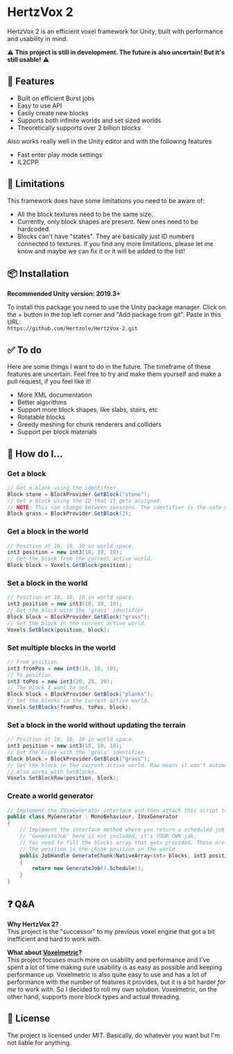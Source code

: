 # HertzVox 2
HertzVox 2 is an efficient voxel framework for Unity, built with performance and usability in mind.

⚠ **This project is still in development. The future is also uncertain! But it's still usable!** ⚠

## 🎇 Features
- Built on efficient Burst jobs
- Easy to use API
- Easily create new blocks
- Supports both infinite worlds and set sized worlds
- Theoretically supports over 2 billion blocks  

Also works really well in the Unity editor and with the following features  

- Fast enter play mode settings
- IL2CPP

## 🚧 Limitations
This framework does have some limitations you need to be aware of:  

- All the block textures need to be the same size. 
- Currently, only block shapes are present. New ones need to be hardcoded.
- Blocks can't have "states". They are basically just ID numbers connected to textures.
If you find any more limitations, please let me know and maybe we can fix it or it will be added to the list!

## 📦 Installation
**Recommended Unity version: 2019.3+**

To install this package you need to use the Unity package manager. Click on the + button in the top left corner and "Add package from git". Paste in this URL:  
`https://github.com/Hertzole/HertzVox-2.git`

## ✅ To do
Here are some things I want to do in the future. The timeframe of these features are uncertain. Feel free to try and make them yourself and make a pull request, if you feel like it! 

- More XML documentation
- Better algorithms
- Support more block shapes, like slabs, stairs, etc
- Rotatable blocks
- Greedy meshing for chunk renderers and colliders
- Support per block materials

## 🔨 How do I...
### Get a block
```cs
// Get a block using the identifier.
Block stone = BlockProvider.GetBlock("stone");
// Get a block using the ID that it gets assigned. 
// NOTE: This can change between sessions. The identifier is the safe way to go.
Block grass = BlockProvider.GetBlock(2);
```

### Get a block in the world
```cs
// Position at 10, 10, 10 in world space.
int3 position = new int3(10, 10, 10);
// Get the block from the current active world.
Block block = Voxels.GetBlock(position);
```

### Set a block in the world
```cs
// Position at 10, 10, 10 in world space.
int3 position = new int3(10, 10, 10);
// Get the block with the 'grass' identifier.
Block block = BlockProvider.GetBlock("grass");
// Set the block in the current active world.
Voxels.SetBlock(position, block);
```

### Set multiple blocks in the world
```cs
// From position.
int3 fromPos = new int3(10, 10, 10);
// To position.
int3 toPos = new int3(20, 20, 20);
// The block I want to set.
Block block = BlockProvider.GetBlock("planks");
// Set the blocks in the current active world.
Voxels.SetBlocks(fromPos, toPos, block);
```

### Set a block in the world without updating the terrain
```cs
// Position at 10, 10, 10 in world space.
int3 position = new int3(10, 10, 10);
// Get the block with the 'grass' identifier.
Block block = BlockProvider.GetBlock("grass");
// Set the block in the current active world. Raw means it won't automatically update the chunks.
// Also works with SetBlocks.
Voxels.SetBlockRaw(position, block);
```

### Create a world generator
```cs
// Implement the IVoxGenerator interface and then attach this script to the same object as the VoxelWorld.
public class MyGenerator : MonoBehaviour, IVoxGenerator
{
    // Implement the interface method where you return a scheduled job that you create.
    // 'GenerateJob' here is not included, it's YOUR OWN job.
    // You need to fill the blocks array that gets provided. Those are the blocks in the chunk.
    // The position is the chunk position in the world.
    public JobHandle GenerateChunk(NativeArray<int> blocks, int3 position)
    {
        return new GenerateJob().Schedule();
    }
}
```

## ❓ Q&A
**Why HertzVox __2__?**  
This project is the "successor" to my previous voxel engine that got a bit inefficient and hard to work with.

**What about [Voxelmetric](https://github.com/Hertzole/Voxelmetric)?**  
This project focuses much more on usability and performance and I've spent a lot of time making sure usability is as easy as possible and keeping performance up. Voxelmetric is also quite easy to use and has a lot of performance with the number of features it provides, but it is a bit harder *for me* to work with. So I decided to roll my own solution. Voxelmetric, on the other hand, supports more block types and actual threading.

## 📃 License
The project is licensed under MIT. Basically, do whatever you want but I'm not liable for anything.